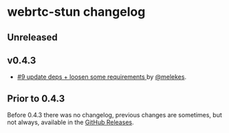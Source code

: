 # webrtc-stun changelog

## Unreleased

## v0.4.3

* [#9 update deps + loosen some requirements ](https://github.com/webrtc-rs/stun/pull/9) by [@melekes](https://github.com/melekes).

## Prior to 0.4.3

Before 0.4.3 there was no changelog, previous changes are sometimes, but not always, available in the [GitHub Releases](https://github.com/webrtc-rs/stun/releases).

